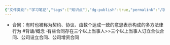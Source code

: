 ```yaml
---
{"文件类别":"学习笔记","tags":["知识点"],"dg-publish":true,"permalink":"/学习笔记/知识点cheese/合同/","dgPassFrontmatter":true}
---
```


- 合同：有时也被称为契约、协议、由数个达成一致的意思表示构成的多方法律行为 #背诵/概念 
·有些合同存在三个以上当事人>>三个以上当事人订立合伙合同、公司设立合同、公司增资合同